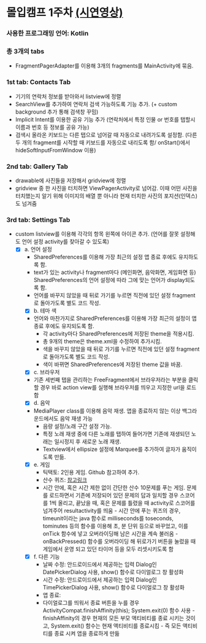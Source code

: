 # 몰입캠프 1주차 [(시연영상)](https://drive.google.com/file/d/14So6S4x1cBvso9hSGsoUcKgws5eADIev/view)
### 사용한 프로그래밍 언어: Kotlin

### 총 3개의 tabs
- FragmentPagerAdapter를 이용해 3개의 fragments를 MainActivity에 묶음.

### 1st tab: Contacts Tab
- 기기의 연락처 정보를 받아와서 listview에 정렬
- SearchView를 추가하여 연락처 검색 가능하도록 기능 추가. (+ custom background 추가 통해 검색창 꾸밈)
- Implicit Intent를 이용한 공유 기능 추가 (연락처에서 특정 인물 or 번호를 탭할시 이름과 번호 등 정보를 공유 가능)
- 검색시 올라온 키보드는 다른 탭으로 넘어갈 때 자동으로 내려가도록 설정함. 
	(다른 두 개의 fragment를 시작할 때 키보드를 자동으로 내리도록 함/ onStart()에서 hideSoftInputFromWindow 이용)

### 2nd tab: Gallery Tab
- drawable에 사진들을 저장해서 gridview에 정렬
- gridview 중 한 사진을 터치하면 ViewPagerActivity로 넘어감. 이때 어떤 사진을 터치했는지 알기 위해 이미지의 배열 뿐 아니라 현재 터치한 사진의 포지션(인덱스)도 넘겨줌

### 3rd tab: Settings Tab
- custom listview를 이용해 각각의 항목 왼쪽에 아이콘 추가. (언어를 잘못 설정해도 언어 설정 activity를 찾아갈 수 있도록)
  - [X] a. 언어 설정
    - SharedPreferences를 이용해 가장 최근의 설정 앱 종료 후에도 유지하도록 함.
    - text가 있는 activity나 fragment마다 (메인화면, 음악화면, 게임화면 등) SharedPreferences의 언어 설정에 따라 그에 맞는 언어가 display되도록 함.
    - 언어를 바꾸지 않았을 때 뒤로 가기를 누르면 직전에 있던 설정 fragment로 돌아가도록 별도 코드 작성.
	- [X] b. 테마 색
    - 언어와 마찬가지로 SharedPreferences를 이용해 가장 최근의 설정이 앱 종료 후에도 유지되도록 함.
		- 각 activity마다 SharedPreferences에 저장된 theme을 적용시킴. 
		- 총 9개의 theme은 theme.xml을 수정하여 추가시킴.
		- 색을 바꾸지 않았을 때 뒤로 가기를 누르면 직전에 있던 설정 fragment로 돌아가도록 별도 코드 작성.
		- 색이 바뀌면 SharedPreferences에 저장된 theme 값을 바꿈. 
	- [X] c. 브라우저
    - 기존 세번째 탭을 관리하는 FreeFragment에서 브라우저라는 부분을 클릭 할 경우 바로 action view를 실행해 브라우저를 띄우고 지정한 url을 로드함
	- [X] d. 음악
    - MediaPlayer class를 이용해 음악 재생. 앱을 종료하지 않는 이상 백그라운드에서도 음악 재생 가능
		- 음량 설정/노래 구간 설정 가능.
		- 특정 노래 재생 중에 다른 노래를 탭하여 들어가면 기존에 재생되던 노래는 일시정지 후 새로운 노래 재생.
		- Textview에서 ellipsize 설정에 Marquee를 추가하여 글자가 움직이도록 만듦.
	- [X] e. 게임
	  - 틱택토: 2인용 게임. Github 참고하여 추가. 
	  - 산수 퀴즈: [참고링크](https://parallelcodes.com/making-complete-android-quiz-game/)
      - 시간 안에, 혹은 시간 제한 없이 간단한 산수 10문제를 푸는 게임. 문제를 로드하면서 기존에 저장되어 있던 문제의 답과 일치할 경우 스코어를 1씩 올리고, 끝났을 때, 혹은 문제를
			틀렸을 때 activity로 스코어를 넘겨주어 resultactivity를 띄움
			- 시간 안에 푸는 퀴즈의 경우, timeunit이라는 java 함수로 milliseconds를 toseconds, tominutes 등의 함수를 이용해 초, 분 단위 등으로 바꾸었고, 이를 onTick 함수에 넣고 오버라이딩해
			남은 시간을 계속 불러옴
			- onBackPressed() 함수를 오버라이딩 해 뒤로가기 버튼을 눌렀을 때 게임에서 운영 되고 있던 타이머 등을 모두 리셋시키도록 함
	- [X] f. 다른 기능
		- 날짜 수정: 안드로이드에서 제공하는 입력 Dialog인 DatePickerDialog 사용, show() 함수로 다이얼로그 창 활성화
		- 시간 수정: 안드로이드에서 제공하는 입력 Dialog인 TimePickerDialog 사용, show() 함수로 다이얼로그 창 활성화
		- 앱 종료: 
      - 다이얼로그를 띄워서 종료 버튼을 누를 경우 ActivityCompat.finishAffinity(this); System.exit(0) 함수 사용
			- finishAffinity의 경우 현재의 모든 부모 액티비티를 종료 시키는 것이고, System.exit() 함수는 현재 액티비티를 종료시킴
			- 즉 모든 액티비티를 종료 시켜 앱을 종료하게 만듦
